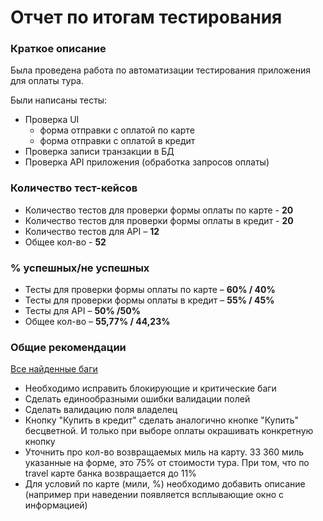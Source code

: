 # Отчет по итогам тестирования
### Краткое описание
Была проведена работа по автоматизации тестирования приложения для оплаты тура.

Были написаны тесты:
* Проверка UI
    * форма отправки с оплатой по карте
    * форма отправки с оплатой в кредит
* Проверка записи транзакции в БД
* Проверка API приложения (обработка запросов оплаты)

### Количество тест-кейсов
* Количество тестов для проверки формы оплаты по карте - **20**
* Количество тестов для проверки формы оплаты в кредит - **20**
* Количество тестов для API – **12**
* Общее кол-во  - **52**

### % успешных/не успешных
* Тесты для проверки формы оплаты по карте – **60% / 40%**
* Тесты для проверки формы оплаты в кредит – **55% / 45%**
* Тесты для API – **50% /50%**
* Общее кол-во – **55,77% / 44,23%**

### Общие рекомендации
[Все найденные баги](https://github.com/12ok/aqa--diploma/issues)

* Необходимо исправить блокирующие и критические баги
* Сделать единообразными ошибки валидации полей
* Сделать валидацию поля владелец
* Кнопку "Купить в кредит" сделать аналогично кнопке "Купить" бесцветной. И только при выборе оплаты окрашивать конкретную кнопку
* Уточнить про кол-во возвращаемых миль на карту. 33 360 миль указанные на форме, это 75% от стоимости тура. При том, что по travel карте банка возвращается до 11%
* Для условий по карте (мили, %) необходимо добавить описание (например при наведении появляется всплывающие окно с информацией)





